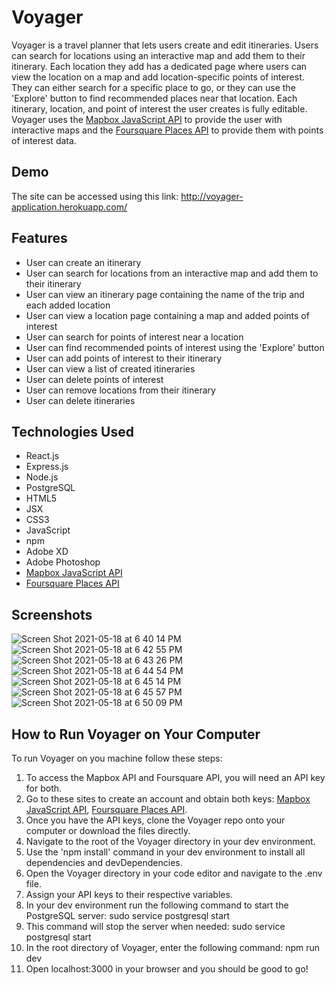 # Voyager

Voyager is a travel planner that lets users create and edit itineraries. Users can search for locations using an interactive map and add them to their itinerary. Each location they add has a dedicated page where users can view the location on a map and add location-specific points of interest. They can either search for a specific place to go, or they can use the 'Explore' button to find recommended places near that location. Each itinerary, location, and point of interest the user creates is fully editable. Voyager uses the [Mapbox JavaScript API](https://docs.mapbox.com/mapbox-gl-js/api/) to provide the user with interactive maps and the [Foursquare Places API](https://developer.foursquare.com/docs/places-api/) to provide them with points of interest data.

## Demo

The site can be accessed using this link: http://voyager-application.herokuapp.com/

## Features
- User can create an itinerary
- User can search for locations from an interactive map and add them to their itinerary
- User can view an itinerary page containing the name of the trip and each added location
- User can view a location page containing a map and added points of interest
- User can search for points of interest near a location
- User can find recommended points of interest using the 'Explore' button
- User can add points of interest to their itinerary
- User can view a list of created itineraries
- User can delete points of interest
- User can remove locations from their itinerary
- User can delete itineraries

## Technologies Used

- React.js
- Express.js
- Node.js
- PostgreSQL
- HTML5
- JSX
- CSS3
- JavaScript
- npm
- Adobe XD
- Adobe Photoshop
- [Mapbox JavaScript API](https://docs.mapbox.com/mapbox-gl-js/api/)
- [Foursquare Places API](https://developer.foursquare.com/docs/places-api/)

## Screenshots

![Screen Shot 2021-05-18 at 6 40 14 PM](https://user-images.githubusercontent.com/76799878/118744595-76a9fb80-b809-11eb-89d5-145010133019.png)
![Screen Shot 2021-05-18 at 6 42 55 PM](https://user-images.githubusercontent.com/76799878/118744599-7a3d8280-b809-11eb-9e5b-bc66edc3a574.png)
![Screen Shot 2021-05-18 at 6 43 26 PM](https://user-images.githubusercontent.com/76799878/118744600-7ad61900-b809-11eb-9cb1-70de26fe917c.png)
![Screen Shot 2021-05-18 at 6 44 54 PM](https://user-images.githubusercontent.com/76799878/118744601-7ad61900-b809-11eb-83ce-e1b96060f0ca.png)
![Screen Shot 2021-05-18 at 6 45 14 PM](https://user-images.githubusercontent.com/76799878/118744603-7b6eaf80-b809-11eb-9e62-8df173422973.png)
![Screen Shot 2021-05-18 at 6 45 57 PM](https://user-images.githubusercontent.com/76799878/118744604-7b6eaf80-b809-11eb-8cf1-b3963dca0ad6.png)
![Screen Shot 2021-05-18 at 6 50 09 PM](https://user-images.githubusercontent.com/76799878/118744845-e8824500-b809-11eb-8dc2-8bfebef9d218.png)

## How to Run Voyager on Your Computer

To run Voyager on you machine follow these steps:
1. To access the Mapbox API and Foursquare API, you will need an API key for both.
2. Go to these sites to create an account and obtain both keys: [Mapbox JavaScript API](https://docs.mapbox.com/mapbox-gl-js/api/), [Foursquare Places API](https://developer.foursquare.com/docs/places-api/).
3. Once you have the API keys, clone the Voyager repo onto your computer or download the files directly.
4. Navigate to the root of the Voyager directory in your dev environment.
5. Use the 'npm install' command in your dev environment to install all dependencies and devDependencies.
6. Open the Voyager directory in your code editor and navigate to the .env file.
7. Assign your API keys to their respective variables.
8. In your dev environment run the following command to start the PostgreSQL server: sudo service postgresql start
9. This command will stop the server when needed: sudo service postgresql start
10. In the root directory of Voyager, enter the following command: npm run dev
11. Open localhost:3000 in your browser and you should be good to go!
